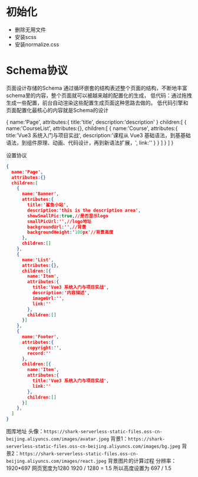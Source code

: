 # 初始化
* 删除无用文件
* 安装scss
* 安装normalize.css

# Schema协议
页面设计存储的Schema
通过循环嵌套的结构表述整个页面的结构，不断地丰富schema里的内容，整个页面就可以被越来越的配置化的生成，
低代码：通过拖拽生成一些配置，前台自动渲染这些配置生成页面这种思路去做的。
低代码引擎和页面配置化最核心的内容就是Schema的设计
<!-- 自定义的schema结构 -->
{
  name:'Page',
  attributes:{
     title:'title',
     description:'description'
  }
  children:[
    {
      name:'CourseList',
      attributes:{},
      children:[
        {
          name:'Course',
          attributes:{
            title:'Vue3 系统入门与项目实战',
            description:'课程从 Vue3 基础语法，到基基础语法，到组件原理、动画、代码设计，再到新语法扩展，',
            link:''
          }
        }
      ]
    }
  ]
}

设置协议
<!-- 对前面的schema结构进行精简 -->
<!-- 首页配置化 -->
```json
{
  name:'Page',
  attributes:{}
  children:[
    {
      name:'Banner',
      attributes:{
        title:'鲨鱼小站',
        description:'this is the description area',
        showSmallPic:true,//是否显示logo
        smallPicUrl:'',//logo地址
        backgroundUrl:'',//背景
        backgroundHeight:'100px'//背景高度
      },
      children:[]
    },
    {
      name:'List',
      attributes:{},
      children:[{
        name:'Item',
        attributes:{
          title:'Vue3 系统入门与项目实战',
          description:'内容描述',
          imageUrl:'',
          link:''
        },
        children:[]
      }]
    },
    {
      name:'Footer',
      attributes:{
        copyright:'',
        record:''
      },
      children:[{
        name:'Item',
        attributes:{
          title:'Vue3 系统入门与项目实战',
          link:''
        },
        children:[]
      }]
    },
  ]
}
```


图库地址
头像：`https://shark-serverless-static-files.oss-cn-beijing.aliyuncs.com/images/avatar.jpeg`
背景1：`https://shark-serverless-static-files.oss-cn-beijing.aliyuncs.com/images/bg.jpeg`
背景2：`https://shark-serverless-static-files.oss-cn-beijing.aliyuncs.com/images/react.jpeg`
背景图片的计算过程
分辨率：1920*697
网页宽度为1280 1920 / 1280 = 1.5
所以高度设置为 697 / 1.5